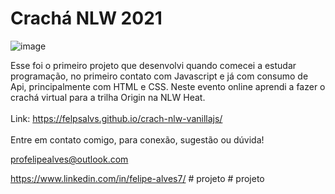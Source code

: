 # Crachá NLW 2021
![image](https://user-images.githubusercontent.com/78622458/161399435-038e0af2-5b24-462d-b6a3-c9edd56f40f7.png)

Esse foi o primeiro projeto que desenvolvi quando comecei a estudar programação, no primeiro contato com Javascript e já com consumo de Api, principalmente com HTML e CSS. Neste evento online aprendi a fazer o crachá virtual para a trilha Origin na NLW Heat. <br/>
<br/>
Link: https://felpsalvs.github.io/crach-nlw-vanillajs/ <br/>
<br/>
Entre em contato comigo, para conexão, sugestão ou dúvida! <br/>

profelipealves@outlook.com <br/>

https://www.linkedin.com/in/felipe-alves7/
#   p r o j e t o  
 #   p r o j e t o  
 